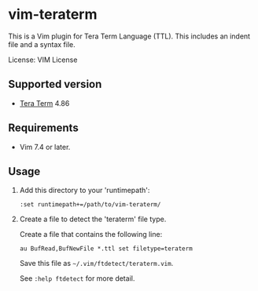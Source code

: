 # vim-teraterm

This is a Vim plugin for Tera Term Language (TTL).
This includes an indent file and a syntax file.

License: VIM License

## Supported version

* [Tera Term](http://ttssh2.osdn.jp/index.html.en) 4.86

## Requirements

* Vim 7.4 or later.

## Usage

1. Add this directory to your 'runtimepath':

	```vim
	:set runtimepath+=/path/to/vim-teraterm/
	```

2. Create a file to detect the 'teraterm' file type.

   Create a file that contains the following line:

	```vim
	au BufRead,BufNewFile *.ttl	set filetype=teraterm
	```

   Save this file as `~/.vim/ftdetect/teraterm.vim`.

   See `:help ftdetect` for more detail.
